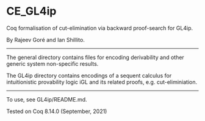 # CE_GL4ip
Coq formalisation of cut-elimination via backward proof-search for GL4ip.

By Rajeev Goré and Ian Shillito.

----

The general directory contains files for encoding derivability and other generic system non-specific results.

The GL4ip directory contains encodings of a sequent calculus for intuitionistic provability logic iGL and its related proofs, e.g. cut-eliminiation.

----

To use, see GL4ip/README.md.

Tested on Coq 8.14.0 (September, 2021)
